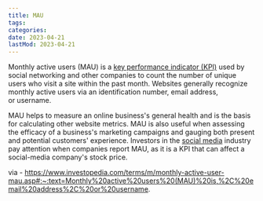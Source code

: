 ```yaml
---
title: MAU
tags:
categories:
date: 2023-04-21
lastMod: 2023-04-21
---
```

Monthly active users (MAU) is a [key performance indicator (KPI)](https://www.investopedia.com/terms/k/kpi.asp) used by social networking and other companies to count the number of unique users who visit a site within the past month. Websites generally recognize monthly active users via an identification number, email address, or username.

MAU helps to measure an online business's general health and is the basis for calculating other website metrics. MAU is also useful when assessing the efficacy of a business's marketing campaigns and gauging both present and potential customers' experience. Investors in the [social media](https://www.investopedia.com/terms/s/social-media.asp) industry pay attention when companies report MAU, as it is a KPI that can affect a social-media company's stock price.

via - https://www.investopedia.com/terms/m/monthly-active-user-mau.asp#:~:text=Monthly%20active%20users%20(MAU)%20is,%2C%20email%20address%2C%20or%20username.
